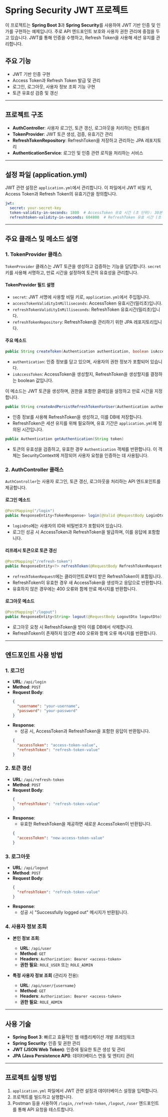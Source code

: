# Spring Security JWT 프로젝트

이 프로젝트는 **Spring Boot 3**과 **Spring Security**를 사용하여 JWT 기반 인증 및 인가를 구현하는 예제입니다. 주로 API 엔드포인트 보호와 사용자 권한 관리에 중점을 두고 있습니다. JWT를 통해 인증을 수행하고, Refresh Token을 사용해 세션 유지를 관리합니다.

## 주요 기능
- JWT 기반 인증 구현
- Access Token과 Refresh Token 발급 및 관리
- 로그인, 로그아웃, 사용자 정보 조회 기능 구현
- 토큰 유효성 검증 및 갱신

---

## 프로젝트 구조
- **AuthController**: 사용자 로그인, 토큰 갱신, 로그아웃을 처리하는 컨트롤러
- **TokenProvider**: JWT 토큰 생성, 검증, 유효기간 관리
- **RefreshTokenRepository**: RefreshToken을 저장하고 관리하는 JPA 레포지토리
- **AuthenticationService**: 로그인 및 인증 관련 로직을 처리하는 서비스

---

## 설정 파일 (application.yml)

JWT 관련 설정은 `application.yml`에서 관리합니다. 이 파일에서 JWT 비밀 키, Access Token과 Refresh Token의 유효기간을 정의합니다.

```yaml
jwt:
  secret: your-secret-key
  token-validity-in-seconds: 1800  # AccessToken 유효 시간 (초 단위): 30분
  refreshtoken-validity-in-seconds: 604800  # RefreshToken 유효 시간 (초 단위): 7일
```

---

## 주요 클래스 및 메소드 설명

### 1. TokenProvider 클래스
`TokenProvider` 클래스는 JWT 토큰을 생성하고 검증하는 기능을 담당합니다. `secret` 키를 사용해 서명하고, 만료 시간을 설정하여 토큰의 유효성을 관리합니다.

#### TokenProvider 필드 설명
- `secret`: JWT 서명에 사용할 비밀 키로, `application.yml`에서 주입됩니다.
- `accessTokenValidityInMilliseconds`: AccessToken 유효시간(밀리초)입니다.
- `refreshTokenValidityInMilliseconds`: RefreshToken 유효시간(밀리초)입니다.
- `refreshTokenRepository`: RefreshToken을 관리하기 위한 JPA 레포지토리입니다.

#### 주요 메소드
```java
public String createToken(Authentication authentication, boolean isAccessToken)
```
- `authentication`: 인증 정보를 담고 있으며, 사용자의 권한 정보가 포함되어 있습니다.
- `isAccessToken`: AccessToken을 생성할지, RefreshToken을 생성할지를 결정하는 boolean 값입니다.

이 메소드는 JWT 토큰을 생성하며, 권한을 포함한 클레임을 설정하고 만료 시간을 지정합니다.

```java
public String createAndPersistRefreshTokenForUser(Authentication authentication)
```
- 인증 정보를 사용해 RefreshToken을 생성하고, 이를 DB에 저장합니다.
- RefreshToken은 세션 유지를 위해 필요하며, 유효 기간은 `application.yml`에 정의된 시간입니다.

```java
public Authentication getAuthentication(String token)
```
- 토큰의 유효성을 검증하고, 유효한 경우 `Authentication` 객체를 반환합니다. 이 객체는 SecurityContext에 저장되어 사용자 요청을 인증하는 데 사용됩니다.

### 2. AuthController 클래스
`AuthController`는 사용자 로그인, 토큰 갱신, 로그아웃을 처리하는 API 엔드포인트를 제공합니다.

#### 로그인 메소드
```java
@PostMapping("/login")
public ResponseEntity<TokenResponse> login(@Valid @RequestBody LoginDto loginDto)
```
- `loginDto`에는 사용자의 ID와 비밀번호가 포함되어 있습니다.
- 로그인 성공 시 AccessToken과 RefreshToken을 발급하며, 이를 응답에 포함합니다.

#### 리프레시 토큰으로 토큰 갱신
```java
@PostMapping("/refresh-token")
public ResponseEntity<?> refreshToken(@RequestBody RefreshTokenRequest refreshTokenRequest, Authentication authentication)
```
- `refreshTokenRequest`에는 클라이언트로부터 받은 RefreshToken이 포함됩니다.
- RefreshToken이 유효한 경우 새 AccessToken을 생성하고 응답으로 반환합니다.
- 유효하지 않은 경우에는 400 오류와 함께 만료 메시지를 반환합니다.

#### 로그아웃 메소드
```java
@PostMapping("/logout")
public ResponseEntity<String> logout(@RequestBody LogoutDto logoutDto)
```
- 로그아웃 요청 시 RefreshToken을 받아 이를 DB에서 삭제합니다.
- RefreshToken이 존재하지 않으면 400 오류와 함께 오류 메시지를 반환합니다.

---

## 엔드포인트 사용 방법

### 1. 로그인
- **URL**: `/api/login`
- **Method**: `POST`
- **Request Body**:
  ```json
  {
    "username": "your-username",
    "password": "your-password"
  }
  ```
- **Response**:
  - 성공 시, AccessToken과 RefreshToken을 포함한 응답이 반환됩니다.
  ```json
  {
    "accessToken": "access-token-value",
    "refreshToken": "refresh-token-value"
  }
  ```

### 2. 토큰 갱신
- **URL**: `/api/refresh-token`
- **Method**: `POST`
- **Request Body**:
  ```json
  {
    "refreshToken": "refresh-token-value"
  }
  ```
- **Response**:
  - 유효한 RefreshToken을 제공하면 새로운 AccessToken이 반환됩니다.
  ```json
  {
    "accessToken": "new-access-token-value"
  }
  ```

### 3. 로그아웃
- **URL**: `/api/logout`
- **Method**: `POST`
- **Request Body**:
  ```json
  {
    "refreshToken": "refresh-token-value"
  }
  ```
- **Response**:
  - 성공 시 "Successfully logged out" 메시지가 반환됩니다.

### 4. 사용자 정보 조회
- **본인 정보 조회**:
  - **URL**: `/api/user`
  - **Method**: `GET`
  - **Headers**: `Authorization: Bearer <access-token>`
  - **권한 필요**: `ROLE_USER` 또는 `ROLE_ADMIN`

- **특정 사용자 정보 조회** (관리자 전용):
  - **URL**: `/api/user/{username}`
  - **Method**: `GET`
  - **Headers**: `Authorization: Bearer <access-token>`
  - **권한 필요**: `ROLE_ADMIN`

---

## 사용 기술
- **Spring Boot 3**: 빠르고 효율적인 웹 애플리케이션 개발 프레임워크
- **Spring Security**: 인증 및 권한 관리
- **JWT (JSON Web Token)**: 인증에 필요한 토큰 생성 및 관리
- **JPA (Java Persistence API)**: 데이터베이스 연동 및 엔티티 관리

---

## 프로젝트 실행 방법

1. `application.yml` 파일에서 JWT 관련 설정과 데이터베이스 설정을 입력합니다.
2. 프로젝트를 빌드하고 실행합니다.
3. Postman 등을 사용하여 `/login`, `/refresh-token`, `/logout`, `/user` 엔드포인트를 통해 API 요청을 테스트합니다.
